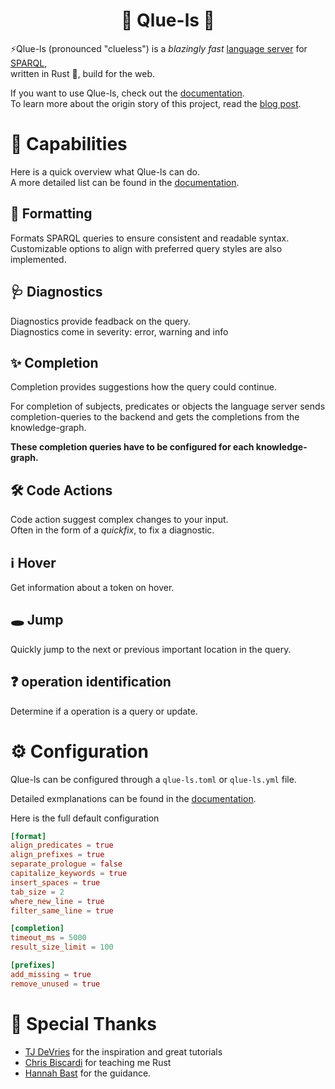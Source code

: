 <h1 align="center">
  🦀 Qlue-ls 🦀
</h1>

⚡Qlue-ls (pronounced "clueless") is a *blazingly fast* [language server](https://microsoft.github.io/language-server-protocol/specifications/lsp/3.17/specification) for [SPARQL](https://de.wikipedia.org/wiki/SPARQL),  
written in Rust 🦀, build for the web.

If you want to use Qlue-ls, check out the [documentation](https://docs.qlue-ls.com).  
To learn more about the origin story of this project, read the [blog post](https://ad-blog.cs.uni-freiburg.de/post/qlue-ls-a-sparql-language-server/).

# 🚀 Capabilities

Here is a quick overview what Qlue-ls can do.  
A more detailed list can be found in the [documentation](https://docs.qlue-ls.com/03_capabilities/).

## 📐 Formatting

Formats SPARQL queries to ensure consistent and readable syntax.
Customizable options to align with preferred query styles are also implemented.

## 🩺 Diagnostics

Diagnostics provide feadback on the query.  
Diagnostics come in severity: error, warning and info

## ✨ Completion

Completion provides suggestions how the query could continue.

For completion of subjects, predicates or objects the language server sends
completion-queries to the backend and gets the completions from the knowledge-graph.  

**These completion queries have to be configured for each knowledge-graph.**

## 🛠️ Code Actions

Code action suggest complex changes to your input.  
Often in the form of a *quickfix*, to fix a diagnostic.

## ℹ️ Hover

Get information about a token on hover.

## 🕳 Jump

Quickly jump to the next or previous important location in the query.

## ❓ operation identification

Determine if a operation is a query or update.

# ⚙️  Configuration

Qlue-ls can be configured through a `qlue-ls.toml` or `qlue-ls.yml` file.

Detailed exmplanations can be found in the [documentation](https://docs.qlue-ls.com/04_configuration/).

Here is the full default configuration
```toml
[format]
align_predicates = true
align_prefixes = true
separate_prologue = false
capitalize_keywords = true
insert_spaces = true
tab_size = 2
where_new_line = true
filter_same_line = true

[completion]
timeout_ms = 5000
result_size_limit = 100

[prefixes]
add_missing = true
remove_unused = true
```

# 🙏 Special Thanks

* [TJ DeVries](https://github.com/tjdevries) for the inspiration and great tutorials
* [Chris Biscardi](https://github.com/christopherbiscardi) for teaching me Rust
* [Hannah Bast](https://ad.informatik.uni-freiburg.de/staff/bast) for the guidance.
